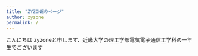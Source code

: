 ```yaml
---
title: "ZYZONEのページ"
author: zyzone
permalink: /
---
```


こんにちは
zyzoneと申します、近畿大学の理工学部電気電子通信工学科の一年生でございます

